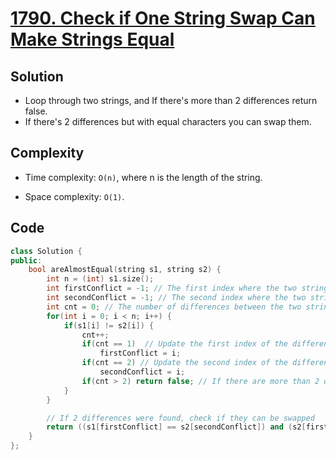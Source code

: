 # [1790. Check if One String Swap Can Make Strings Equal](https://leetcode.com/problems/check-if-one-string-swap-can-make-strings-equal/)

## Solution
- Loop through two strings, and If there's more than 2 differences return false.
- If there's 2 differences but with equal characters you can swap them.
## Complexity
- Time complexity: `O(n)`, where n is the length of the string.

- Space complexity: `O(1)`.

## Code

```cpp
class Solution {
public:
    bool areAlmostEqual(string s1, string s2) {
        int n = (int) s1.size();
        int firstConflict = -1; // The first index where the two strings differ
        int secondConflict = -1; // The second index where the two strings differ
        int cnt = 0; // The number of differences between the two strings
        for(int i = 0; i < n; i++) {
            if(s1[i] != s2[i]) {
                cnt++;
                if(cnt == 1)  // Update the first index of the difference
                    firstConflict = i;
                if(cnt == 2) // Update the second index of the difference
                    secondConflict = i;
                if(cnt > 2) return false; // If there are more than 2 differences, return false
            }
        }

        // If 2 differences were found, check if they can be swapped
        return ((s1[firstConflict] == s2[secondConflict]) and (s2[firstConflict] == s1[secondConflict]));
    }
};
```